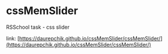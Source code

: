 # cssMemSlider
RSSchool task - css slider

link: [https://daurepchik.github.io/cssMemSlider/cssMemSlider/](https://daurepchik.github.io/cssMemSlider/cssMemSlider/)
